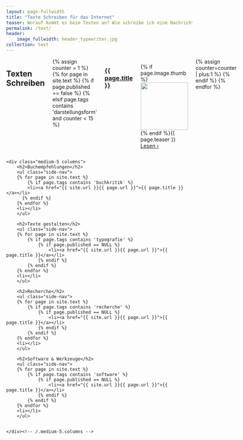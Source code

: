 ```yaml
---
layout: page-fullwidth
title: "Texte Schreiben für das Internet"
teaser: Worauf kommt es beim Texten an? Wie schreibe ich eine Nachricht und wie ein Interview? Wie formuliere ich meine Texte für soziale Medien? Welche Werkzeuge und Software bringen mich weiter? Unsere Anleitungen, Videos und Tipps unterstützen Sie beim digitalen Publizieren.
permalink: /text/
header:
    image_fullwidth: header_typewriter.jpg
collection: text
---
```

<div class="row">
    <div class="medium-7 columns">
        <h2>Texten Schreiben</h2>
        {% assign counter = 1 %}
        {% for page in site.text %}
        {% if page.published == false %}
        {% elsif page.tags contains 'darstellungsform' and counter < 15 %}
        <h3><a href="{{ site.url }}{{ page.url }}">{{ page.title }}</a></h3>
        <p class="clearfix">{% if page.image.thumb %}<a href="{{ site.url }}{{ page.url }}"><img class="left" src="{{ site.urlimg }}{{ page.image.thumb }}" alt="" width="128" height="128"></a>{% endif %}{{ page.teaser }} <a href="{{ site.url }}{{ page.url }}">Lesen&nbsp;›</a></p>
        {% assign counter=counter | plus:1 %}
        {% endif %}
        {% endfor %}
    </div><!-- /.medium-7.columns -->


    <div class="medium-5 columns">
        <h2>Buchempfehlungen</h2>
        <ul class="side-nav">
        {% for page in site.text %}
            {% if page.tags contains 'buchkritik' %}
            <li><a href="{{ site.url }}{{ page.url }}">{{ page.title }}</a></li>
          {% endif %}
        {% endfor %}
        <li></li>
        </ul>

        <h2>Texte gestalten</h2>
        <ul class="side-nav">
        {% for page in site.text %}
            {% if page.tags contains 'typografie' %}
                {% if page.published == NULL %}
                    <li><a href="{{ site.url }}{{ page.url }}">{{ page.title }}</a></li>
                {% endif %}
            {% endif %}
        {% endfor %}
        <li></li>
        </ul>

        <h2>Recherche</h2>
        <ul class="side-nav">
        {% for page in site.text %}
            {% if page.tags contains 'recherche' %}
                {% if page.published == NULL %}
                    <li><a href="{{ site.url }}{{ page.url }}">{{ page.title }}</a></li>
                {% endif %}
            {% endif %}
        {% endfor %}
        <li></li>
        </ul>

        <h2>Software & Werkzeuge</h2>
        <ul class="side-nav">
        {% for page in site.text %}
            {% if page.tags contains 'software' %}
                {% if page.published == NULL %}
                    <li><a href="{{ site.url }}{{ page.url }}">{{ page.title }}</a></li>
                {% endif %}
            {% endif %}
        {% endfor %}
        <li></li>
        </ul>


    </div><!-- /.medium-5.columns -->
</div><!-- /.row -->


